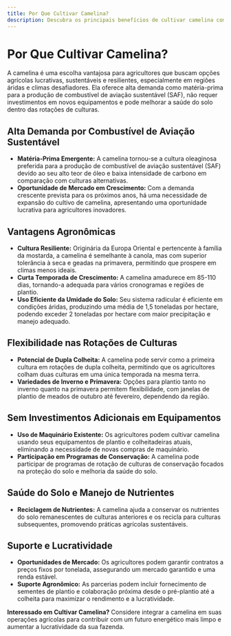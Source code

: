 ```yaml
---
title: Por Que Cultivar Camelina?
description: Descubra os principais benefícios de cultivar camelina como uma escolha de cultura sustentável e lucrativa.
---
```

# Por Que Cultivar Camelina?
A camelina é uma escolha vantajosa para agricultores que buscam opções agrícolas lucrativas, sustentáveis e resilientes, especialmente em regiões áridas e climas desafiadores. Ela oferece alta demanda como matéria-prima para a produção de combustível de aviação sustentável (SAF), não requer investimentos em novos equipamentos e pode melhorar a saúde do solo dentro das rotações de culturas.

## Alta Demanda por Combustível de Aviação Sustentável

- **Matéria-Prima Emergente:** A camelina tornou-se a cultura oleaginosa preferida para a produção de combustível de aviação sustentável (SAF) devido ao seu alto teor de óleo e baixa intensidade de carbono em comparação com culturas alternativas.
- **Oportunidade de Mercado em Crescimento:** Com a demanda crescente prevista para os próximos anos, há uma necessidade de expansão do cultivo de camelina, apresentando uma oportunidade lucrativa para agricultores inovadores.

## Vantagens Agronômicas

- **Cultura Resiliente:** Originária da Europa Oriental e pertencente à família da mostarda, a camelina é semelhante à canola, mas com superior tolerância à seca e geadas na primavera, permitindo que prospere em climas menos ideais.
- **Curta Temporada de Crescimento:** A camelina amadurece em 85-110 dias, tornando-a adequada para vários cronogramas e regiões de plantio.
- **Uso Eficiente da Umidade do Solo:** Seu sistema radicular é eficiente em condições áridas, produzindo uma média de 1,5 toneladas por hectare, podendo exceder 2 toneladas por hectare com maior precipitação e manejo adequado.

## Flexibilidade nas Rotações de Culturas

- **Potencial de Dupla Colheita:** A camelina pode servir como a primeira cultura em rotações de dupla colheita, permitindo que os agricultores colham duas culturas em uma única temporada na mesma terra.
- **Variedades de Inverno e Primavera:** Opções para plantio tanto no inverno quanto na primavera permitem flexibilidade, com janelas de plantio de meados de outubro até fevereiro, dependendo da região.

## Sem Investimentos Adicionais em Equipamentos

- **Uso de Maquinário Existente:** Os agricultores podem cultivar camelina usando seus equipamentos de plantio e colheitadeiras atuais, eliminando a necessidade de novas compras de maquinário.
- **Participação em Programas de Conservação:** A camelina pode participar de programas de rotação de culturas de conservação focados na proteção do solo e melhoria da saúde do solo.

## Saúde do Solo e Manejo de Nutrientes

- **Reciclagem de Nutrientes:** A camelina ajuda a conservar os nutrientes do solo remanescentes de culturas anteriores e os recicla para culturas subsequentes, promovendo práticas agrícolas sustentáveis.

## Suporte e Lucratividade

- **Oportunidades de Mercado:** Os agricultores podem garantir contratos a preços fixos por tonelada, assegurando um mercado garantido e uma renda estável.
- **Suporte Agronômico:** As parcerias podem incluir fornecimento de sementes de plantio e colaboração próxima desde o pré-plantio até a colheita para maximizar o rendimento e a lucratividade.

**Interessado em Cultivar Camelina?** Considere integrar a camelina em suas operações agrícolas para contribuir com um futuro energético mais limpo e aumentar a lucratividade da sua fazenda.